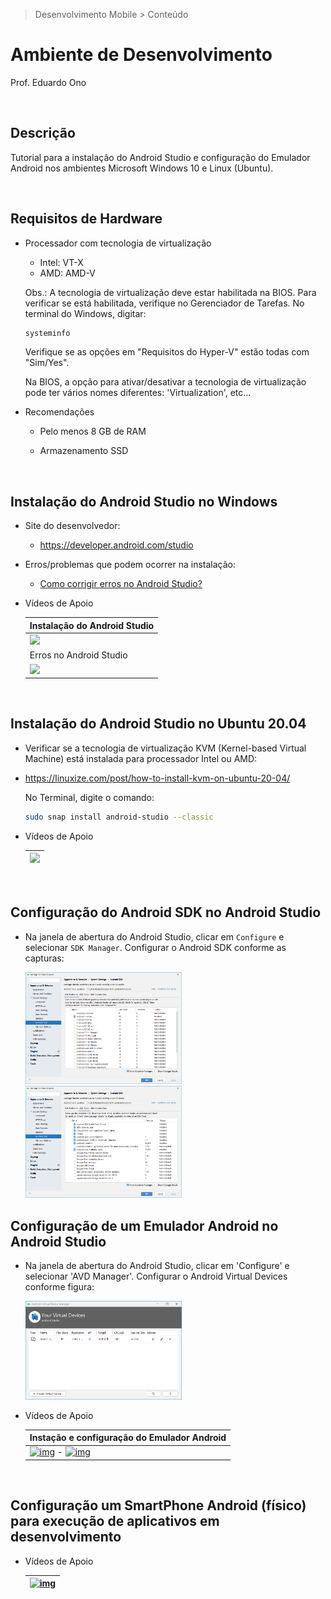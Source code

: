 > Desenvolvimento Mobile > Conteúdo

# Ambiente de Desenvolvimento

Prof. Eduardo Ono

<br>

## Descrição

Tutorial para a instalação do Android Studio e configuração do Emulador Android nos ambientes Microsoft Windows 10 e Linux (Ubuntu).

<br>

## Requisitos de Hardware

* Processador com tecnologia de virtualização

  * Intel: VT-X
  * AMD: AMD-V

  Obs.: A tecnologia de virtualização deve estar habilitada na BIOS. Para verificar se está habilitada, verifique no Gerenciador de Tarefas. No terminal do Windows, digitar:

  ```bat
  systeminfo
  ```

  Verifique se as opções em "Requisitos do Hyper-V" estão todas com "Sim/Yes".

  Na BIOS, a opção para ativar/desativar a tecnologia de virtualização pode ter vários nomes diferentes: 'Virtualization', etc...

* Recomendações

  * Pelo menos 8 GB de RAM

  * Armazenamento SSD

<br>

## Instalação do Android Studio no Windows

* Site do desenvolvedor:

  * https://developer.android.com/studio

* Erros/problemas que podem ocorrer na instalação:

  * [Como corrigir erros no Android Studio?](https://areatechbrasil.com.br/como-corrigir-erros-no-android-studio/)

* Vídeos de Apoio

  | Instalação do Android Studio |
  | --- |
  | [![](https://img.youtube.com/vi/_Uqf5_kN6Rw/default.jpg)](https://www.youtube.com/watch?v=_Uqf5_kN6Rw "[Área Tech Brasil] Android Studio 4.0 - Como Instalar Corretamente \|\| 14:32, YouTube, Abr/2020")
  | Erros no Android Studio
  | [![](https://img.youtube.com/vi/ECIz_FnwuoI/default.jpg)](https://www.youtube.com/watch?v=ECIz_FnwuoI "[Área Tech Brasil] Como Corrigir Erros no Android Studio? \|\| 1:08:30, YouTube, Out/2020")

<br>

## Instalação do Android Studio no Ubuntu 20.04

* Verificar se a tecnologia de virtualização KVM (Kernel-based Virtual Machine) está instalada para processador Intel ou AMD:

* https://linuxize.com/post/how-to-install-kvm-on-ubuntu-20-04/

  No Terminal, digite o comando:

  ```bash
  sudo snap install android-studio --classic
  ```

* Vídeos de Apoio

  | [![](https://img.youtube.com/vi/x3nVHXv3oyw/default.jpg)](https://www.youtube.com/watch?v=x3nVHXv3oyw "[ProgrammingKnowledge] How to Install Android Studio on Ubuntu 20.04 LTS \|\| 13:02, YouTube, Fev/2021")
  | ---

<br>

## Configuração do Android SDK no Android Studio

* Na janela de abertura do Android Studio, clicar em `Configure` e selecionar `SDK Manager`. Configurar o Android SDK conforme as capturas:

  <img src="./figuras/android-sdk-01.png" alt="img" width="250px">
  <img src="./figuras/android-sdk-02.png" alt="img" width="250px">

## Configuração de um Emulador Android no Android Studio

* Na janela de abertura do Android Studio, clicar em 'Configure' e selecionar 'AVD Manager'. Configurar o Android Virtual Devices conforme figura:

  <img src="./figuras/avd-manager.png" alt="" width="250px">

* Vídeos de Apoio

  | Instação e configuração do Emulador Android |
  | --- |
  | [![img](https://img.youtube.com/vi/YAkH6DcmbOY/default.jpg)](https://www.youtube.com/watch?v=YAkH6DcmbOY "[Tiago Aguiar] Emulador Android Como Instalar \|\| 7:34, YouTube, Mar/2020") - [![img](https://img.youtube.com/vi/TXRBT8kXPW0/default.jpg)](https://www.youtube.com/watch?v=TXRBT8kXPW0 "[Área Tech Brasil] ANDROID STUDIO 4.1 - COMO CRIAR UM EMULADOR (2021) \|\| 14:50, YouTube, Mar/2021")

<br>

## Configuração um SmartPhone Android (físico) para execução de aplicativos em desenvolvimento

* Vídeos de Apoio

  | [![img](https://img.youtube.com/vi/gErGLc4LDFQ/default.jpg)](https://www.youtube.com/watch?v=gErGLc4LDFQ "[Área Tech Brasil] Como Executar seus Aplicativos no Celular Android (O Guia definitivo) \|\| 5:08, YouTube, Mar/2021")
  | --- |

<br>
